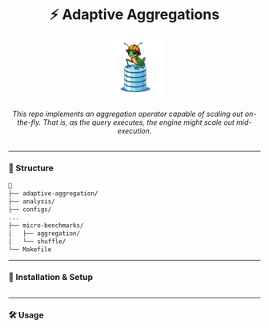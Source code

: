<div align="center">
<h1> ⚡ Adaptive Aggregations </h1>

<img src="pic.jpg" alt="" width="120"/>

<h6>
This repo implements an aggregation operator capable of scaling out <i>on-the-fly</i>.
That is, as the query executes, the engine might scale out <i>mid-execution</i>.
</h6>
</div>

---

### 📁 Structure

```
📂
├── adaptive-aggregation/
├── analysis/
├── configs/
...
├── micro-benchmarks/
│   ├── aggregation/
│   └── shuffle/
└── Makefile
```

---

### 🔧 Installation & Setup

```bash

```

---

### 🛠️ Usage

```
```

